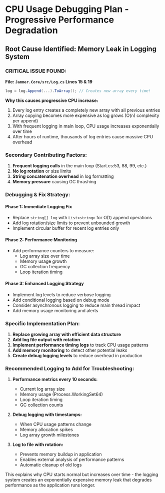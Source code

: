 # CPU Usage Debugging Plan - Progressive Performance Degradation

## Root Cause Identified: **Memory Leak in Logging System**

### **CRITICAL ISSUE FOUND:**
**File: `Jammer.Core/src/Log.cs` Lines 15 & 19**
```csharp
log = log.Append(...).ToArray(); // Creates new array every time!
```

**Why this causes progressive CPU increase:**
1. Every log entry creates a completely new array with all previous entries
2. Array copying becomes more expensive as log grows (O(n) complexity per append)
3. With frequent logging in main loop, CPU usage increases exponentially over time
4. After hours of runtime, thousands of log entries cause massive CPU overhead

### **Secondary Contributing Factors:**
1. **Frequent logging calls** in the main loop (Start.cs:53, 88, 99, etc.)
2. **No log rotation** or size limits
3. **String concatenation overhead** in log formatting
4. **Memory pressure** causing GC thrashing

### **Debugging & Fix Strategy:**

#### **Phase 1: Immediate Logging Fix**
- Replace `string[] log` with `List<string>` for O(1) append operations
- Add log rotation/size limits to prevent unbounded growth
- Implement circular buffer for recent log entries only

#### **Phase 2: Performance Monitoring**
- Add performance counters to measure:
  - Log array size over time
  - Memory usage growth
  - GC collection frequency
  - Loop iteration timing

#### **Phase 3: Enhanced Logging Strategy**
- Implement log levels to reduce verbose logging
- Add conditional logging based on debug mode
- Consider asynchronous logging to reduce main thread impact
- Add memory usage monitoring and alerts

### **Specific Implementation Plan:**
1. **Replace growing array with efficient data structure**
2. **Add log file output with rotation** 
3. **Implement performance timing logs** to track CPU usage patterns
4. **Add memory monitoring** to detect other potential leaks
5. **Create debug logging levels** to reduce overhead in production

### **Recommended Logging to Add for Troubleshooting:**
1. **Performance metrics every 10 seconds:**
   - Current log array size
   - Memory usage (Process.WorkingSet64)
   - Loop iteration timing
   - GC collection counts

2. **Debug logging with timestamps:**
   - When CPU usage patterns change
   - Memory allocation spikes
   - Log array growth milestones

3. **Log to file with rotation:**
   - Prevents memory buildup in application
   - Enables external analysis of performance patterns
   - Automatic cleanup of old logs

This explains why CPU starts normal but increases over time - the logging system creates an exponentially expensive memory leak that degrades performance as the application runs longer.
